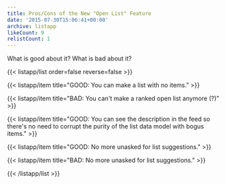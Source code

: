 ```yaml
---
title: Pros/Cons of the New "Open List" Feature
date: '2015-07-30T15:06:41+00:00'
archive: listapp
likeCount: 9
relistCount: 1
---
```


What is good about it? What is bad about it?

<!--more-->

{{< listapp/list order=false reverse=false >}}

   {{< listapp/item title="GOOD: You can make a list with no items." >}}

   {{< listapp/item title="BAD: You can't make a ranked open list anymore (?)" >}}

   {{< listapp/item title="GOOD: You can see the description in the feed so there's no need to corrupt the purity of the list data model with bogus items." >}}

   {{< listapp/item title="GOOD: No more unasked for list suggestions." >}}

   {{< listapp/item title="BAD: No more unasked for list suggestions." >}}

{{< /listapp/list >}}
